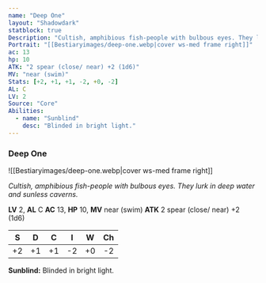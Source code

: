 ```yaml
---
name: "Deep One"
layout: "Shadowdark"
statblock: true
Description: "Cultish, amphibious fish-people with bulbous eyes. They lurk in deep water and sunless caverns."
Portrait: "[[Bestiaryimages/deep-one.webp|cover ws-med frame right]]"
ac: 13
hp: 10
ATK: "2 spear (close/ near) +2 (1d6)"
MV: "near (swim)"
Stats: [+2, +1, +1, -2, +0, -2]
AL: C
LV: 2
Source: "Core"
Abilities:
  - name: "Sunblind"
    desc: "Blinded in bright light."
---
```


### Deep One

![[Bestiaryimages/deep-one.webp|cover ws-med frame right]]

_Cultish, amphibious fish-people with bulbous eyes. They lurk in deep water and sunless caverns._

**LV** 2, **AL** C
**AC** 13, **HP** 10, **MV** near (swim)
**ATK** 2 spear (close/ near) +2 (1d6)

|  S  |  D  |  C  |  I  |  W  |  Ch  |
|:---:|:---:|:---:|:---:|:---:|:----:|
| +2 | +1 | +1 | -2 | +0 | -2 |

**Sunblind:** Blinded in bright light.

